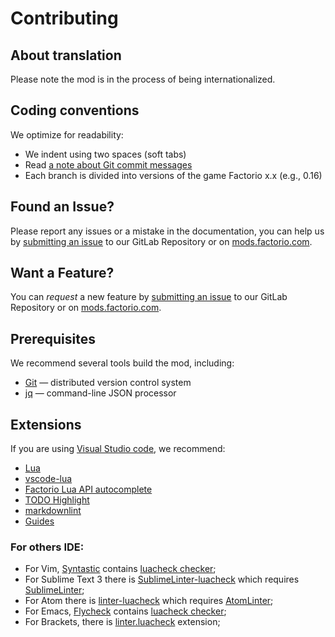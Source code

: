 # Contributing

## About translation

Please note the mod is in the process of being internationalized.

## Coding conventions

We optimize for readability:

- We indent using two spaces (soft tabs)
- Read [a note about Git commit messages](https://tbaggery.com/2008/04/19/a-note-about-git-commit-messages.html)
- Each branch is divided into versions of the game Factorio x.x (e.g., 0.16)

## Found an Issue?
Please report any issues or a mistake in the documentation, you can help us by
[submitting an issue](https://gitlab.com/ZwerOxotnik/soft-evolution/issues) to our GitLab Repository or on [mods.factorio.com](https://mods.factorio.com/mod/soft-evolution/discussion).

## Want a Feature?
You can *request* a new feature by [submitting an issue](https://gitlab.com/ZwerOxotnik/soft-evolution/issues) to our GitLab
Repository or on [mods.factorio.com](https://mods.factorio.com/mod/soft-evolution/discussion).

## Prerequisites

We recommend several tools build the mod, including:

- [Git](https://git-scm.com) — distributed version control system
- [jq](https://stedolan.github.io/jq/) — command-line JSON processor

## Extensions

If you are using [Visual Studio code](https://code.visualstudio.com), we recommend:

- [Lua](https://marketplace.visualstudio.com/items?itemName=keyring.Lua)
- [vscode-lua](https://marketplace.visualstudio.com/items?itemName=trixnz.vscode-lua)
- [Factorio Lua API autocomplete](https://marketplace.visualstudio.com/items?itemName=svizzini.factorio-lua-api-autocomplete)
- [TODO Highlight](https://marketplace.visualstudio.com/items?itemName=wayou.vscode-todo-highlight)
- [markdownlint](https://marketplace.visualstudio.com/items?itemName=DavidAnson.vscode-markdownlint)
- [Guides](https://marketplace.visualstudio.com/items?itemName=spywhere.guides)

### For others IDE:

- For Vim, [Syntastic](https://github.com/vim-syntastic/syntastic) contains [luacheck checker](https://github.com/vim-syntastic/syntastic/wiki/Lua%3A---luacheck);
- For Sublime Text 3 there is [SublimeLinter-luacheck](https://packagecontrol.io/packages/SublimeLinter-luacheck) which requires [SublimeLinter](https://sublimelinter.readthedocs.io/en/latest/);
- For Atom there is [linter-luacheck](https://atom.io/packages/linter-luacheck) which requires [AtomLinter](https://github.com/steelbrain/linter);
- For Emacs, [Flycheck](http://www.flycheck.org/en/latest/) contains [luacheck checker](http://www.flycheck.org/en/latest/languages.html#lua);
- For Brackets, there is [linter.luacheck](https://github.com/Malcolm3141/brackets-luacheck) extension;
